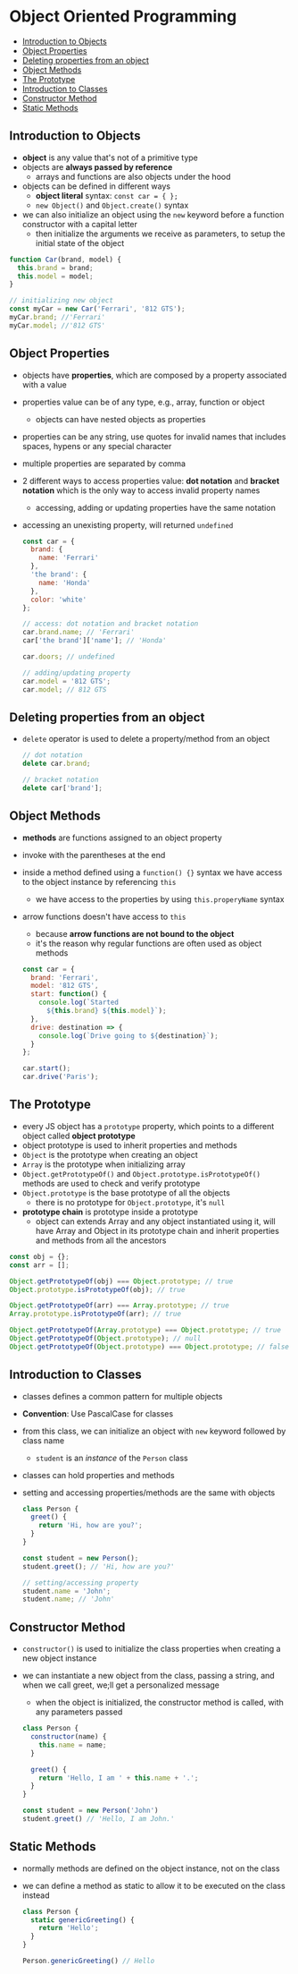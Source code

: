 # Object Oriented Programming

- [Introduction to Objects](#introduction-to-objects)
- [Object Properties](#object-properties)
- [Deleting properties from an object](#deleting-properties-from-an-object)
- [Object Methods](#object-methods)
- [The Prototype](#the-prototype)
- [Introduction to Classes](#introduction-to-classes)
- [Constructor Method](#constructor-method)
- [Static Methods](#static-methods)


## Introduction to Objects

- **object** is any value that's not of a primitive type
- objects are **always passed by reference**
  - arrays and functions are also objects under the hood
- objects can be defined in different ways
  - **object literal** syntax: `const car = { };`
  - `new Object()` and `Object.create()` syntax
- we can also initialize an object using the `new` keyword before a function constructor with a capital letter
  - then initialize the arguments we receive as parameters, to setup the initial state of the object

```js
function Car(brand, model) {
  this.brand = brand;
  this.model = model;
}

// initializing new object
const myCar = new Car('Ferrari', '812 GTS');
myCar.brand; //'Ferrari'
myCar.model; //'812 GTS'
```


## Object Properties

- objects have **properties**, which are composed by a property associated with a value
- properties value can be of any type, e.g., array, function or object
  - objects can have nested objects as properties
- properties can be any string, use quotes for invalid names that includes spaces, hypens or any special character
- multiple properties are separated by comma
- 2 different ways to access properties value: **dot notation** and **bracket notation** which is the only way to access invalid property names
  - accessing, adding or updating properties have the same notation
- accessing an unexisting property, will returned `undefined`

  ```js
  const car = {
    brand: {
      name: 'Ferrari'
    },
    'the brand': {
      name: 'Honda'
    },
    color: 'white'
  };

  // access: dot notation and bracket notation
  car.brand.name; // 'Ferrari'
  car['the brand']['name']; // 'Honda'

  car.doors; // undefined

  // adding/updating property
  car.model = '812 GTS';
  car.model; // 812 GTS
  ```


## Deleting properties from an object

- `delete` operator is used to delete a property/method from an object

  ```js
  // dot notation
  delete car.brand;

  // bracket notation
  delete car['brand'];
  ```


## Object Methods

- **methods** are functions assigned to an object property
- invoke with the parentheses at the end
- inside a method defined using a `function() {}` syntax we have access to the object instance by referencing `this`
  - we have access to the properties by using `this.properyName` syntax
- arrow functions doesn't have access to `this`
  - because **arrow functions are not bound to the object**
  - it's the reason why regular functions are often used as object methods

  ```js
  const car = {
    brand: 'Ferrari',
    model: '812 GTS',
    start: function() {
      console.log(`Started
        ${this.brand} ${this.model}`);
    },
    drive: destination => {
      console.log(`Drive going to ${destination}`);
    }
  };

  car.start();
  car.drive('Paris');
  ```


## The Prototype

- every JS object has a `prototype` property, which points to a different object called **object prototype**
- object prototype is used to inherit properties and methods
- `Object` is the prototype when creating an object
- `Array` is the prototype when initializing array
- `Object.getPrototypeOf()` and `Object.prototype.isPrototypeOf()` methods are used to check and verify prototype
- `Object.prototype` is the base prototype of all the objects
  - there is no prototype for `Object.prototype`, it's `null`
- **prototype chain** is prototype inside a prototype
  - object can extends Array and any object instantiated using it, will have Array and Object in its prototype chain and inherit properties and methods from all the ancestors

```js
const obj = {};
const arr = [];

Object.getPrototypeOf(obj) === Object.prototype; // true
Object.prototype.isPrototypeOf(obj); // true

Object.getPrototypeOf(arr) === Array.prototype; // true
Array.prototype.isPrototypeOf(arr); // true

Object.getPrototypeOf(Array.prototype) === Object.prototype; // true
Object.getPrototypeOf(Object.prototype); // null
Object.getPrototypeOf(Object.prototype) === Object.prototype; // false
```


## Introduction to Classes

- classes defines a common pattern for multiple objects
- **Convention**: Use PascalCase for classes
- from this class, we can initialize an object with `new` keyword followed by class name
  - `student` is an _instance_ of the `Person` class
- classes can hold properties and methods
- setting and accessing properties/methods are the same with objects

  ```js
  class Person {
    greet() {
      return 'Hi, how are you?';
    }
  }

  const student = new Person();
  student.greet(); // 'Hi, how are you?'

  // setting/accessing property
  student.name = 'John';
  student.name; // 'John'
  ```


## Constructor Method

- `constructor()` is used to initialize the class properties when creating a new object instance
- we can instantiate a new object from the class, passing a string, and when we call greet, we;ll get a personalized message
  - when the object is initialized, the constructor method is called, with any parameters passed

  ```js
  class Person {
    constructor(name) {
      this.name = name;
    }

    greet() {
      return 'Hello, I am ' + this.name + '.';
    }
  }

  const student = new Person('John')
  student.greet() // 'Hello, I am John.'
  ```


## Static Methods

- normally methods are defined on the object instance, not on the class
- we can define a method as static to allow it to be executed on the class instead

  ```js
  class Person {
    static genericGreeting() {
      return 'Hello';
    }
  }

  Person.genericGreeting() // Hello
  ```
